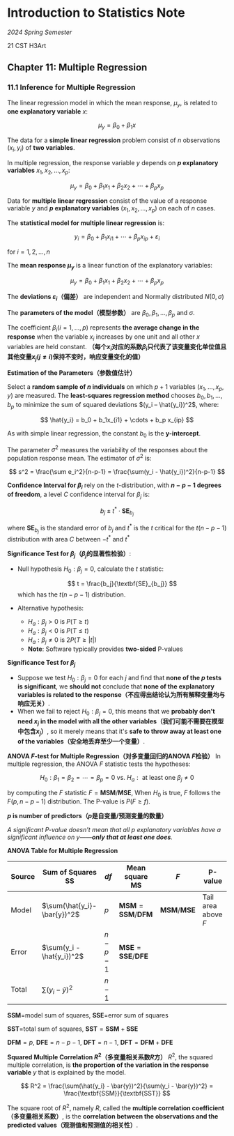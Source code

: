 # Introduction to Statistics Note

*2024 Spring Semester*

$\text{21 CST H3Art}$

## Chapter 11: Multiple Regression

### 11.1 Inference for Multiple Regression

The linear regression model in which the mean response, $μ_y$, is related to **one explanatory variable** $x$:

$$
\mu_y = \beta_0 + \beta_1x
$$

The data for a **simple linear regression** problem consist of $n$ observations $(x_i, y_i)$ of **two variables**.

In multiple regression, the response variable $y$ depends on **$p$ explanatory variables** $x_1, x_2, \dots, x_p$:

$$
\mu_y = \beta_0 + \beta_1x_1 + \beta_2x_2 + \cdots + \beta_px_p
$$

Data for **multiple linear regression** consist of the value of a response variable $y$ and **$p$ explanatory variables** $(x_1, x_2, \dots, x_p)$ on each of $n$ cases.

The **statistical model for multiple linear regression** is:

$$
y_i = \beta_0 + \beta_1x_{i1} + \cdots + \beta_p x_{ip} + \varepsilon_i
$$

for $i = 1, 2, \dots, n$

The **mean response $\mu_y$** is a linear function of the explanatory variables:

$$
\mu_y = \beta_0 + \beta_1x_1 + \beta_2x_2 + \cdots + \beta_px_p
$$

The **deviations $\varepsilon_i$（偏差）** are independent and Normally distributed $N(0, \sigma)$

The **parameters of the model（模型参数）** are $\beta_0, \beta_1, \dots, \beta_p$ and $\sigma$.

The coefficient $\beta_i$($i = 1, \dots, p$) represents **the average change in the response** when the variable $x_i$ increases by one unit and all other $x$ variables are held constant. **（每个$x_i$对应的系数$\beta_i$只代表了该变量变化单位值且其他变量$x_j$($j\not=i$)保持不变时，响应变量变化的值）**

**Estimation of the Parameters（参数值估计）**

Select a **random sample of $n$ individuals** on which $p+1$ variables $(x_1,\dots, x_p, y)$ are measured. The **least-squares regression method** chooses $b_0, b_1, \dots, b_p$ to minimize the sum of squared deviations $(y_i – \hat{y_i})^2$, where:

$$
\hat{y_i} = b_0 + b_1x_{i1} + \cdots + b_p x_{ip}
$$

As with simple linear regression, the constant $b_0$ is the **y-intercept**.

The parameter $\sigma^2$ measures the variability of the responses about the population response mean. The estimator of $σ^2$ is:

$$
s^2 = \frac{\sum e_i^2}{n-p-1} = \frac{\sum(y_i - \hat{y_i})^2}{n-p-1}
$$

**Confidence Interval for $\beta_i$** rely on the $t$-distribution, with **$n - p - 1$ degrees of freedom**, a level $C$ confidence interval for $\beta_j$ is:

$$
b_j \pm t^* \cdot \textbf{SE}_{b_j}
$$

where $\textbf{SE}_{b_j}$ is the standard error of $b_j$ and $t^*$ is the $t$ critical for the $t(n-p-1)$ distribution with area $C$ between $-t^*$ and $t^*$

**Significance Test for $β_j$（$\beta_j$的显著性检验）**:
- Null hypothesis $H_0: \beta_j = 0$, calculate the $t$ statistic:

    $$
    t = \frac{b_j}{\textbf{SE}_{b_j}}
    $$
which has the $t(n - p - 1)$ distribution.

- Alternative hypothesis:
  - $H_a: \beta_j > 0$ is $P(T\geq t)$
  - $H_a: \beta_j < 0$ is $P(T\leq t)$
  - $H_a: \beta_j \not= 0$ is $2P(T \geq |t|)$
  - **Note**: Software typically provides **two-sided** P-values

**Significance Test for $β_j$**
- Suppose we test $H_0: β_j = 0$ for each $j$ and find that **none of the $p$ tests is significant**, we **should not** conclude that **none of the explanatory variables is related to the response（不应得出结论认为所有解释变量均与响应无关）**.
- When we fail to reject $H_0: β_j = 0$, this means that we **probably don't need $x_j$ in the model with all the other variables（我们可能不需要在模型中包含$x_j$）**, so it merely means that it's **safe to throw away at least one of the variables（安全地丢弃至少一个变量）**.

**ANOVA $F$-test for Multiple Regression（对多变量回归的ANOVA $F$检验）**
In multiple regression, the ANOVA $F$ statistic tests the hypotheses:

$$
H_0: \beta_1 = \beta_2 = \cdots = \beta_p = 0 \text{ vs. } H_a: \text{ at least one }\beta_j\not=0
$$

by computing the $F$ statistic $F = \textbf{MSM} / \textbf{MSE}$, When $H_0$ is true, $F$ follows the $F(p, n - p - 1)$ distribution. The P-value is $P(F \geq f)$.

**$p$ is number of predictors（$p$是自变量/预测变量的数量）**

*A significant P-value doesn’t mean that all $p$ explanatory variables have a significant influence on $y$——**only that at least one does**.*

**ANOVA Table for Multiple Regression**

|Source|Sum of Squares $\textbf{SS}$|$df$|Mean square $\textbf{MS}$|$F$|P-value|
|-|-|-|-|-|-|
|Model|$\sum(\hat{y_i}-\bar{y})^2$|$p$|$\textbf{MSM}=\textbf{SSM}/\textbf{DFM}$|$\textbf{MSM}/\textbf{MSE}$|Tail area above $F$|
|Error|$\sum(y_i - \hat{y_i})^2$|$n-p-1$|$\textbf{MSE}=\textbf{SSE}/\textbf{DFE}$|||
|Total|$\sum(y_i - \bar{y})^2$|$n-1$||||

$\textbf{SSM} =$model sum of squares, $\textbf{SSE} =$error sum of squares

$\textbf{SST} =$total sum of squares, $\textbf{SST} = \textbf{SSM} + \textbf{SSE}$

$\textbf{DFM} = p$, $\textbf{DFE} = n - p - 1$, $\textbf{DFT} = n - 1$, $\textbf{DFT} = \textbf{DFM} + \textbf{DFE}$

**Squared Multiple Correlation $R^2$（多变量相关系数$R$方）**
$R^2$, the squared multiple correlation, is **the proportion of the variation in the response variable** $y$ that is explained by the model.

$$
R^2 = \frac{\sum(\hat{y_i} - \bar{y})^2}{\sum(y_i - \bar{y})^2} = \frac{\textbf{SSM}}{\textbf{SST}}
$$

The square root of $R^2$, namely $R$, called the **multiple correlation coefficient（多变量相关系数）**, is the **correlation between the observations and the predicted values（观测值和预测值的相关性）**.